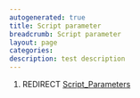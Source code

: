 ```yaml
---
autogenerated: true
title: Script parameter
breadcrumb: Script parameter
layout: page
categories: 
description: test description
---
```


1.  REDIRECT [Script\_Parameters](Script_Parameters )
